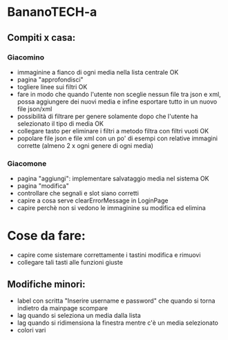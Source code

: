 # BananoTECH-a
## Compiti x casa:

### Giacomino
- immaginine a fianco di ogni media nella lista centrale OK
- pagina "approfondisci"
- togliere linee sui filtri OK
- fare in modo che quando l'utente non sceglie nessun file tra json e xml, possa aggiungere dei nuovi media e infine esportare tutto in un nuovo file json/xml
- possibilità di filtrare per genere solamente dopo che l'utente ha selezionato il tipo di media OK
- collegare tasto per eliminare i filtri a metodo filtra con filtri vuoti OK
- popolare file json e file xml con un po' di esempi con relative immagini corrette (almeno 2 x ogni genere di ogni media)

### Giacomone
- pagina "aggiungi": implementare salvataggio media nel sistema OK
- pagina "modifica"
- controllare che segnali e slot siano corretti
- capire a cosa serve clearErrorMessage in LoginPage
- capire perchè non si vedono le immaginine su modifica ed elimina

# Cose da fare:
- capire come sistemare correttamente i tastini modifica e rimuovi
- collegare tali tasti alle funzioni giuste

## Modifiche minori:
- label con scritta "Inserire username e password" che quando si torna indietro da mainpage scompare
- lag quando si seleziona un media dalla lista
- lag quando si ridimensiona la finestra mentre c'è un media selezionato
- colori vari
